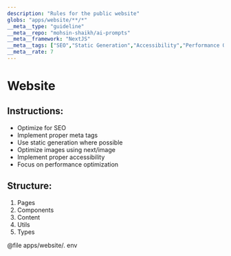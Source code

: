 ```yaml
---
description: "Rules for the public website"
globs: "apps/website/**/*"
__meta__type: "guideline"
__meta__repo: "mohsin-shaikh/ai-prompts"
__meta__framework: "NextJS"
__meta__tags: ["SEO","Static Generation","Accessibility","Performance Optimization","NextJS"]
__meta__rate: 7
---
```

# Website

## Instructions:

- Optimize for SEO
- Implement proper meta tags
- Use static generation where possible
- Optimize images using next/image
- Implement proper accessibility
- Focus on performance optimization

## Structure:

1. Pages
2. Components
3. Content
4. Utils
5. Types

@file apps/website/. env